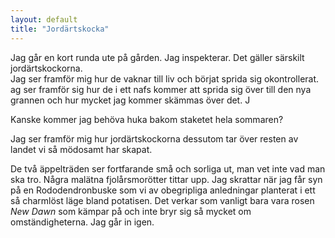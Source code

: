 ```yaml
---
layout: default
title: "Jordärtskocka"
---
```


Jag går en kort runda ute på gården. Jag inspekterar. Det gäller särskilt jordärtskockorna.  
<span>Jag ser framför mig hur de vaknar till liv och börjat sprida sig okontrollerat. ag ser framför sig hur de i ett nafs kommer att sprida sig över till den nya grannen och hur mycket jag kommer skämmas över det.</span> J

Kanske kommer jag behöva huka bakom staketet hela sommaren? 

Jag ser framför mig hur jordärtskockorna dessutom tar över resten av landet vi så mödosamt har skapat.
 
 De två äppelträden ser fortfarande små och sorliga ut, man vet inte vad man ska tro. Några malätna fjolårsmorötter tittar upp. Jag skrattar när jag får syn på en Rododendronbuske som vi av obegripliga anledningar planterat i ett så charmlöst läge bland potatisen.
 Det verkar som vanligt bara vara rosen _New Dawn_ som kämpar på och inte bryr sig så mycket om omständigheterna.
 <span>Jag går in igen.</span> 
